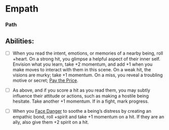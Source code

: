 # Empath
### Path


## Abilities:
- [ ] When you read the intent, emotions, or memories of a nearby being, roll +heart. On a strong hit, you glimpse a helpful aspect of their inner self. Envision what you learn, take +2 momentum, and add +1 when you make moves to interact with them in this scene. On a weak hit, the visions are murky; take +1 momentum. On a miss, you reveal a troubling motive or secret; [Pay the Price](Pay_the_Price.md).

- [ ] As above, and if you score a hit as you read them, you may subtly influence their attitude or actions, such as making a hostile being hesitate. Take another +1 momentum. If in a fight, mark progress.

- [ ] When you [Face Danger](40_Mechanics/Moves/Adventure/Face_Danger.md) to soothe a being’s distress by creating an empathic bond, roll +spirit and take +1 momentum on a hit. If they are an ally, also give them +2 spirit on a hit.

